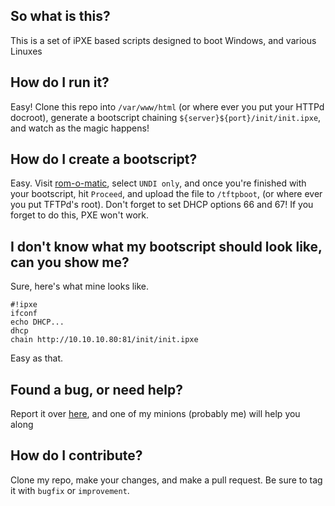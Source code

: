## So what is this?

This is a set of iPXE based scripts designed to boot Windows, and various Linuxes

## How do I run it?

Easy! Clone this repo into `/var/www/html` (or where ever you put your HTTPd docroot), generate a bootscript chaining `${server}${port}/init/init.ipxe`, and watch as the magic happens!

## How do I create a bootscript?

Easy. Visit [rom-o-matic](https://rom-o-matic.eu/), select `UNDI only`, and once you're finished with your bootscript, hit `Proceed`, and upload the file to `/tftpboot`, (or where ever you put TFTPd's root). Don't forget to set DHCP options 66 and 67! If you forget to do this, PXE won't work.

## I don't know what my bootscript should look like, can you show me?

Sure, here's what mine looks like.

```
#!ipxe
ifconf
echo DHCP...
dhcp
chain http://10.10.10.80:81/init/init.ipxe
```

Easy as that.

## Found a bug, or need help?

Report it over [here](https://github.com/td512/2Pro-PC-Imager), and one of my minions (probably me) will help you along

## How do I contribute?

Clone my repo, make your changes, and make a pull request. Be sure to tag it with `bugfix` or `improvement`.
